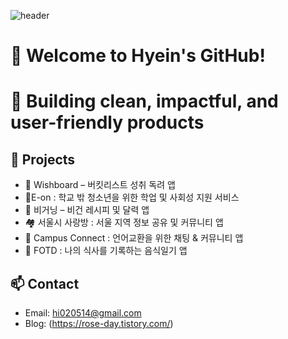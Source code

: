 ![header](https://capsule-render.vercel.app/api?type=waving&color=FFB6C1&height=300&section=header&text=Hyein%27s%20GitHub&fontSize=70&animation=fadeIn&fontAlignY=35&desc=Welcome&descAlignY=60&descAlign=50&descSize=20)

# 💖 Welcome to Hyein's GitHub!
# 🚀 Building clean, impactful, and user-friendly products

## 🌟 Projects
- 🎯 Wishboard – 버킷리스트 성취 독려 앱
- 📖E-on : 학교 밖 청소년을 위한 학업 및 사회성 지원 서비스
- 🌱 비거닝 – 비건 레시피 및 달력 앱
- 🏘️ 서울시 사랑방 : 서울 지역 정보 공유 및 커뮤니티 앱
- 💬 Campus Connect : 언어교환을 위한 채팅 & 커뮤니티 앱
- 🍱 FOTD : 나의 식사를 기록하는 음식일기 앱


## 📫 Contact
- Email: hi020514@gmail.com
- Blog: (https://rose-day.tistory.com/)
